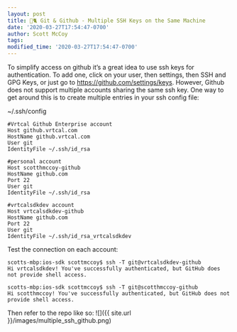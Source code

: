```yaml
---
layout: post
title: 🐙🐈 Git & Github - Multiple SSH Keys on the Same Machine
date: '2020-03-27T17:54:47-0700'
author: Scott McCoy
tags: 
modified_time: '2020-03-27T17:54:47-0700'
---
```


To simplify access on github it’s a great idea to use ssh keys for authentication. To add one, click on your user, then settings, then SSH and GPG Keys, or just go to https://github.com/settings/keys.
However, Github does not support multiple accounts sharing the same ssh key. One way to get around this is to create multiple entries in your ssh config file:

~/.ssh/config

```
#Vrtcal Github Enterprise account
Host github.vrtcal.com
HostName github.vrtcal.com
User git
IdentityFile ~/.ssh/id_rsa

#personal account
Host scotthmccoy-github
HostName github.com
Port 22
User git
IdentityFile ~/.ssh/id_rsa

#vrtcalsdkdev account
Host vrtcalsdkdev-github
HostName github.com
Port 22
User git
IdentityFile ~/.ssh/id_rsa_vrtcalsdkdev
```

Test the connection on each account:
```
scotts-mbp:ios-sdk scottmccoy$ ssh -T git@vrtcalsdkdev-github
Hi vrtcalsdkdev! You've successfully authenticated, but GitHub does not provide shell access.
```

```
scotts-mbp:ios-sdk scottmccoy$ ssh -T git@scotthmccoy-github
Hi scotthmccoy! You've successfully authenticated, but GitHub does not provide shell access.
```


Then refer to the repo like so:
![]({{ site.url }}/images/multiple_ssh_github.png)
